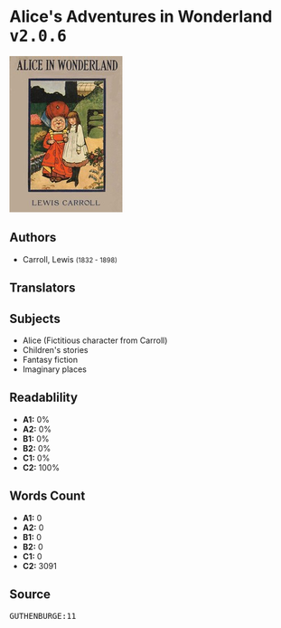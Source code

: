 # Alice's Adventures in Wonderland <kbd>v2.0.6</kbd>

![](./cover.medium.jpg "")

## Authors


 - Carroll, Lewis <small>(1832 - 1898)</small>

## Translators



## Subjects


 - Alice (Fictitious character from Carroll)
 - Children's stories
 - Fantasy fiction
 - Imaginary places

## Readablility


 - **A1:** 0%
 - **A2:** 0%
 - **B1:** 0%
 - **B2:** 0%
 - **C1:** 0%
 - **C2:** 100%

## Words Count


 - **A1:** 0
 - **A2:** 0
 - **B1:** 0
 - **B2:** 0
 - **C1:** 0
 - **C2:** 3091

## Source


<kbd>GUTHENBURGE:11</kbd>
